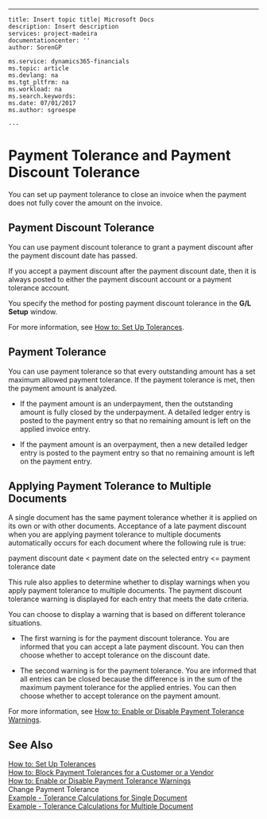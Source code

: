 ---
    title: Insert topic title| Microsoft Docs
    description: Insert description
    services: project-madeira
    documentationcenter: ''
    author: SorenGP

    ms.service: dynamics365-financials
    ms.topic: article
    ms.devlang: na
    ms.tgt_pltfrm: na
    ms.workload: na
    ms.search.keywords:
    ms.date: 07/01/2017
    ms.author: sgroespe

    ---
# Payment Tolerance and Payment Discount Tolerance
You can set up payment tolerance to close an invoice when the payment does not fully cover the amount on the invoice.  
  
## Payment Discount Tolerance  
 You can use payment discount tolerance to grant a payment discount after the payment discount date has passed.  
  
 If you accept a payment discount after the payment discount date, then it is always posted to either the payment discount account or a payment tolerance account.  
  
 You specify the method for posting payment discount tolerance in the **G\/L Setup** window.  
  
 For more information, see [How to: Set Up Tolerances](../Finance/how-to-set-up-tolerances.md).  
  
## Payment Tolerance  
 You can use payment tolerance so that every outstanding amount has a set maximum allowed payment tolerance. If the payment tolerance is met, then the payment amount is analyzed.  
  
-   If the payment amount is an underpayment, then the outstanding amount is fully closed by the underpayment. A detailed ledger entry is posted to the payment entry so that no remaining amount is left on the applied invoice entry.  
  
-   If the payment amount is an overpayment, then a new detailed ledger entry is posted to the payment entry so that no remaining amount is left on the payment entry.  
  
## Applying Payment Tolerance to Multiple Documents  
 A single document has the same payment tolerance whether it is applied on its own or with other documents. Acceptance of a late payment discount when you are applying payment tolerance to multiple documents automatically occurs for each document where the following rule is true:  
  
 payment discount date \< payment date on the selected entry \<\= payment tolerance date  
  
 This rule also applies to determine whether to display warnings when you apply payment tolerance to multiple documents. The payment discount tolerance warning is displayed for each entry that meets the date criteria.  
  
 You can choose to display a warning that is based on different tolerance situations.  
  
-   The first warning is for the payment discount tolerance. You are informed that you can accept a late payment discount. You can then choose whether to accept tolerance on the discount date.  
  
-   The second warning is for the payment tolerance. You are informed that all entries can be closed because the difference is in the sum of the maximum payment tolerance for the applied entries. You can then choose whether to accept tolerance on the payment amount.  
  
 For more information, see [How to: Enable or Disable Payment Tolerance Warnings](../Finance/how-to-enable-or-disable-payment-tolerance-warnings.md).  
  
## See Also  
 [How to: Set Up Tolerances](../Finance/how-to-set-up-tolerances.md)   
 [How to: Block Payment Tolerances for a Customer or a Vendor](../Finance/how-to-block-payment-tolerances-for-a-customer-or-a-vendor.md)   
 [How to: Enable or Disable Payment Tolerance Warnings](../Finance/how-to-enable-or-disable-payment-tolerance-warnings.md)   
 Change Payment Tolerance   
 [Example  \- Tolerance Calculations for Single Document](../Finance/example----tolerance-calculations-for-single-document.md)   
 [Example  \- Tolerance Calculations for Multiple Document](../Finance/example----tolerance-calculations-for-multiple-document.md)